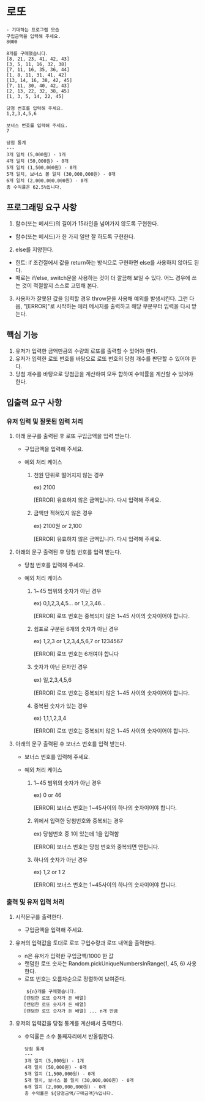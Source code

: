 # 로또

    - 기대하는 프로그램 모습
    구입금액을 입력해 주세요.
    8000

    8개를 구매했습니다.
    [8, 21, 23, 41, 42, 43]
    [3, 5, 11, 16, 32, 38]
    [7, 11, 16, 35, 36, 44]
    [1, 8, 11, 31, 41, 42]
    [13, 14, 16, 38, 42, 45]
    [7, 11, 30, 40, 42, 43]
    [2, 13, 22, 32, 38, 45]
    [1, 3, 5, 14, 22, 45]

    당첨 번호를 입력해 주세요.
    1,2,3,4,5,6

    보너스 번호를 입력해 주세요.
    7

    당첨 통계
    ---
    3개 일치 (5,000원) - 1개
    4개 일치 (50,000원) - 0개
    5개 일치 (1,500,000원) - 0개
    5개 일치, 보너스 볼 일치 (30,000,000원) - 0개
    6개 일치 (2,000,000,000원) - 0개
    총 수익률은 62.5%입니다.

## 프로그래밍 요구 사항

1. 함수(또는 메서드)의 길이가 15라인을 넘어가지 않도록 구현한다.

-   함수(또는 메서드)가 한 가지 일만 잘 하도록 구현한다.

2. else를 지양한다.

-   힌트: if 조건절에서 값을 return하는 방식으로 구현하면 else를 사용하지 않아도 된다.
-   때로는 if/else, switch문을 사용하는 것이 더 깔끔해 보일 수 있다. 어느 경우에 쓰는 것이 적절할지 스스로 고민해 본다.

3. 사용자가 잘못된 값을 입력할 경우 throw문을 사용해 예외를 발생시킨다. 그런 다음, "[ERROR]"로 시작하는 에러 메시지를 출력하고 해당 부분부터 입력을 다시 받는다.

## 핵심 기능

1. 유저가 입력한 금액만큼의 수량의 로또를 출력할 수 있어야 한다.
2. 유저가 입력한 로또 번호를 바탕으로 로또 번호의 당첨 개수를 판단할 수 있어야 한다.
3. 당첨 개수를 바탕으로 당첨금을 계산하여 모두 합하여 수익률을 계산할 수 있어야 한다.

## 입출력 요구 사항

### 유저 입력 및 잘못된 입력 처리

1. 아래 문구를 출력된 후 로또 구입금액을 입력 받는다.

    - 구입금액을 입력해 주세요.

    - 예외 처리 케이스

        1. 천원 단위로 떨어지지 않는 경우

            ex) 2100

            [ERROR] 유효하지 않은 금액입니다. 다시 입력해 주세요.

        2. 금액만 적혀있지 않은 경우

            ex) 2100원 or 2,100

            [ERROR] 유효하지 않은 금액입니다. 다시 입력해 주세요.

2. 아래의 문구 출력된 후 당첨 번호를 입력 받는다.

    - 당첨 번호를 입력해 주세요.

    - 예외 처리 케이스

        1. 1~45 범위의 숫자가 아닌 경우

            ex) 0,1,2,3,4,5... or 1,2,3,46...

            [ERROR] 로또 번호는 중복되지 않은 1~45 사이의 숫자이어야 합니다.

        2. 쉼표로 구분된 6개의 숫자가 아닌 경우

            ex) 1,2,3 or 1,2,3,4,5,6,7 or 1234567

            [ERROR] 로또 번호는 6개여야 합니다

        3. 숫자가 아닌 문자인 경우

            ex) 일,2,3,4,5,6

            [ERROR] 로또 번호는 중복되지 않은 1~45 사이의 숫자이어야 합니다.

        4. 중복된 숫자가 있는 경우

            ex) 1,1,1,2,3,4

            [ERROR] 로또 번호는 중복되지 않은 1~45 사이의 숫자이어야 합니다.

3. 아래의 문구 출력된 후 보너스 번호를 입력 받는다.

    - 보너스 번호를 입력해 주세요.

    - 예외 처리 케이스

        1. 1~45 범위의 숫자가 아닌 경우

            ex) 0 or 46

            [ERROR] 보너스 번호는 1~45사이의 하나의 숫자이어야 합니다.

        2. 위에서 입력한 당첨번호와 중복되는 경우

            ex) 당첨번호 중 1이 있는데 1을 입력함

            [ERROR] 보너스 번호는 당첨 번호와 중복되면 안됩니다.

        3. 하나의 숫자가 아닌 경우

            ex) 1,2 or 1 2

            [ERROR] 보너스 번호는 1~45사이의 하나의 숫자이어야 합니다.

### 출력 및 유저 입력 처리

1. 시작문구를 출력한다.

    - 구입금액을 입력해 주세요.

2. 유저의 입력값을 토대로 로또 구입수량과 로또 내역을 출력한다.

    - n은 유저가 입력한 구입금액/1000 한 값
    - 랜덤한 로또 숫자는 Random.pickUniqueNumbersInRange(1, 45, 6) 사용한다.
    - 로또 번호는 오름차순으로 정렬하여 보여준다.

    ```
        ${n}개를 구매했습니다.
       [랜덤한 로또 숫자가 든 배열]
       [랜덤한 로또 숫자가 든 배열]
       [랜덤한 로또 숫자가 든 배열] ... n개 만큼
    ```

3. 유저의 입력값을 당첨 통계를 계산해서 출력한다.

    - 수익률은 소수 둘째자리에서 반올림한다.
        ```
        당첨 통계
        ---
        3개 일치 (5,000원) - 1개
        4개 일치 (50,000원) - 0개
        5개 일치 (1,500,000원) - 0개
        5개 일치, 보너스 볼 일치 (30,000,000원) - 0개
        6개 일치 (2,000,000,000원) - 0개
        총 수익률은 ${당첨금액/구매금액}%입니다.

